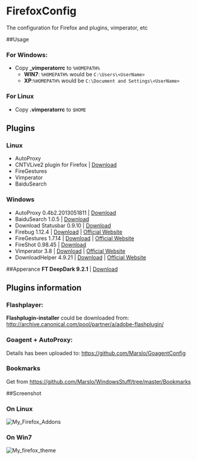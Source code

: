 FirefoxConfig
=============

The configuration for Firefox and plugins, vimperator, etc

##Usage
### For Windows:
- Copy **_vimperatorrc** to <code>%HOMEPATH%</code>
    - **WIN7**: <code>%HOMEPATH%</code> would be <code>C:\Users\\\<UserName></code>
    - **XP**:<code>%HOMEPATH%</code> would be <code>C:\Document and Settings\\\<UserName></code>

### For Linux
- Copy **.vimperatorrc** to <code>$HOME</code>

## Plugins
### Linux
- AutoProxy
- CNTVLive2 plugin for Firefox | [Download](http://t.live.cntv.cn/newp2pb/plugins/npCNTVLive2_Linux_32.xpi)
- FireGestures
- Vimperator
- BaiduSearch

### Windows
- AutoProxy 0.4b2.2013051811 | [Download](https://addons.mozilla.org/en-US/firefox/addon/autoproxy/?src=search) 
- BaiduSearch 1.0.5 | [Download](https://addons.mozilla.org/en-US/firefox/addon/baidu-search/?src=search)
- Download Statusbar 0.9.10 | [Download](https://addons.mozilla.org/en-US/firefox/addon/download-statusbar/?src=ss)
- Firebug 1.12.4 | [Download](https://addons.mozilla.org/en-US/firefox/addon/firebug/?src=search) | [Official Website](https://www.getfirebug.com/)
- FireGestures 1.7.14 | [Download](https://addons.mozilla.org/en-US/firefox/addon/firegestures/?src=search) | [Official Website](http://www.xuldev.org/firegestures/)
- FireShot 0.98.45 | [Download](https://addons.mozilla.org/en-US/firefox/addon/fireshot/?src=search)
- Vimperator 3.8 | [Download](https://addons.mozilla.org/en-US/firefox/addon/vimperator/?src=search) | [Official Website](http://www.vimperator.org/)
- DownloadHelper 4.9.21 | [Download](https://addons.mozilla.org/en-US/firefox/addon/video-downloadhelper/?src=ss) | [Official Website](http://www.downloadhelper.net/)

##Apperance
**FT DeepDark 9.2.1** | [Download](https://addons.mozilla.org/en-US/firefox/addon/ft-deepdark/)

## Plugins information
### Flashplayer:
**Flashplugin-installer** could be downloaded from: http://archive.canonical.com/pool/partner/a/adobe-flashplugin/

### Goagent + AutoProxy:
Details has been uploaded to: https://github.com/Marslo/GoagentConfig

### Bookmarks
Get from https://github.com/Marslo/WindowsStuff/tree/master/Bookmarks

##Screenshot
### On Linux
![My_Firefox_Addons](https://github.com/Marslo/FirefoxConfig/blob/master/Screenshots/firefox_addons.png?raw=true)

### On Win7
![My_firefox_theme](https://github.com/Marslo/FirefoxConfig/blob/master/Screenshots/firefox_addons_window7.png?raw=true)
